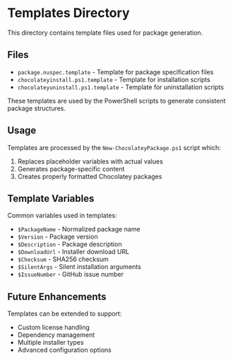 # Templates Directory

This directory contains template files used for package generation.

## Files
- `package.nuspec.template` - Template for package specification files
- `chocolateyinstall.ps1.template` - Template for installation scripts
- `chocolateyuninstall.ps1.template` - Template for uninstallation scripts

These templates are used by the PowerShell scripts to generate consistent package structures.

## Usage
Templates are processed by the `New-ChocolateyPackage.ps1` script which:
1. Replaces placeholder variables with actual values
2. Generates package-specific content
3. Creates properly formatted Chocolatey packages

## Template Variables
Common variables used in templates:
- `$PackageName` - Normalized package name
- `$Version` - Package version
- `$Description` - Package description
- `$DownloadUrl` - Installer download URL
- `$Checksum` - SHA256 checksum
- `$SilentArgs` - Silent installation arguments
- `$IssueNumber` - GitHub issue number

## Future Enhancements
Templates can be extended to support:
- Custom license handling
- Dependency management
- Multiple installer types
- Advanced configuration options
